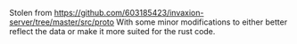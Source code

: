 Stolen from https://github.com/603185423/invaxion-server/tree/master/src/proto
With some minor modifications to either better reflect the data or make it more suited for the rust code.
